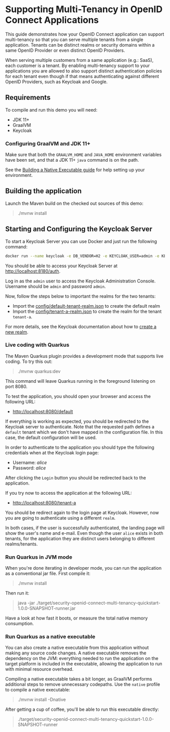 # Supporting Multi-Tenancy in OpenID Connect Applications

This guide demonstrates how your OpenID Connect application can support multi-tenancy so that you can serve multiple tenants from a single application. Tenants can be distinct realms or security domains within a same OpenID Provider or even distinct OpenID Providers.

When serving multiple customers from a same application (e.g.: SaaS), each customer is a tenant. By enabling multi-tenancy support to your applications you are allowed to also support distinct authentication policies for each tenant even though if that means authenticating against different OpenID Providers, such as Keycloak and Google.

## Requirements

To compile and run this demo you will need:

- JDK 11+
- GraalVM
- Keycloak

### Configuring GraalVM and JDK 11+

Make sure that both the `GRAALVM_HOME` and `JAVA_HOME` environment variables have
been set, and that a JDK 11+ `java` command is on the path.

See the [Building a Native Executable guide](https://quarkus.io/guides/building-native-image)
for help setting up your environment.

## Building the application

Launch the Maven build on the checked out sources of this demo:

> ./mvnw install

## Starting and Configuring the Keycloak Server

To start a Keycloak Server you can use Docker and just run the following command:

```bash
docker run --name keycloak -e DB_VENDOR=H2 -e KEYCLOAK_USER=admin -e KEYCLOAK_PASSWORD=admin -p 8180:8080 quay.io/keycloak/keycloak:11.0.2
```

You should be able to access your Keycloak Server at [http://localhost:8180/auth](http://localhost:8180/auth).

Log in as the `admin` user to access the Keycloak Administration Console.
Username should be `admin` and password `admin`.

Now, follow the steps below to important the realms for the two tenants:

* Import the [config/default-tenant-realm.json](config/default-tenant-realm.json) to create the default realm
* Import the [config/tenant-a-realm.json](config/tenant-a-realm.json) to create the realm for the tenant `tenant-a`.

For more details, see the Keycloak documentation about how to [create a new realm](https://www.keycloak.org/docs/latest/server_admin/index.html#_create-realm).

### Live coding with Quarkus

The Maven Quarkus plugin provides a development mode that supports
live coding. To try this out:

> ./mvnw quarkus:dev

This command will leave Quarkus running in the foreground listening on port 8080.

To test the application, you should open your browser and access the following URL:

* [http://localhost:8080/default](http://localhost:8080/default)

If everything is working as expected, you should be redirected to the Keycloak server to authenticate. Note that the requested path
defines a `default` tenant which we don't have mapped in the configuration file. In this case, the default configuration will be used.

In order to authenticate to the application you should type the following credentials when at the Keycloak login page:

* Username: *alice*
* Password: *alice*

After clicking the `Login` button you should be redirected back to the application.

If you try now to access the application at the following URL:

* [http://localhost:8080/tenant-a](http://localhost:8080/tenant-a)

You should be redirect again to the login page at Keycloak. However, now you are going to authenticate using a different `realm`.

In both cases, if the user is successfully authenticated, the landing page will show the user's name and e-mail. Even though the
user `alice` exists in both tenants, for the application they are distinct users belonging to different realms/tenants.

### Run Quarkus in JVM mode

When you're done iterating in developer mode, you can run the application as a
conventional jar file. First compile it:

> ./mvnw install

Then run it:

> java -jar ./target/security-openid-connect-multi-tenancy-quickstart-1.0.0-SNAPSHOT-runner.jar

Have a look at how fast it boots, or measure the total native memory consumption.

### Run Quarkus as a native executable

You can also create a native executable from this application without making any
source code changes. A native executable removes the dependency on the JVM:
everything needed to run the application on the target platform is included in 
the executable, allowing the application to run with minimal resource overhead.

Compiling a native executable takes a bit longer, as GraalVM performs additional
steps to remove unnecessary codepaths. Use the  `native` profile to compile a
native executable:

> ./mvnw install -Dnative

After getting a cup of coffee, you'll be able to run this executable directly:

> ./target/security-openid-connect-multi-tenancy-quickstart-1.0.0-SNAPSHOT-runner
